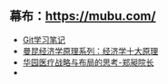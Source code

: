 ## 幕布：https://mubu.com/

* [Git学习笔记](https://bitbyte27.github.io/html/mubu/Git学习笔记.html)
* [曼昆经济学原理系列：经济学十大原理](https://bitbyte27.github.io/html/mubu/曼昆经济学原理系列：经济学十大原理.html)
* [华园医疗战略与布局的思考-郑昶院长](https://bitbyte27.github.io/html/mubu/华园医疗战略与布局的思考-郑昶院长.html)
* [](https://bitbyte27.github.io/html/mubu/.html)
